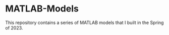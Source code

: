 # MATLAB-Models
This repository contains a series of MATLAB models that I built in the Spring of 2023.
